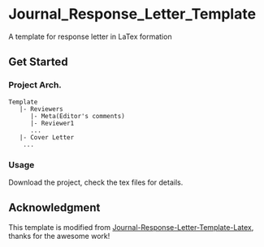 # Journal_Response_Letter_Template
A template for response letter in LaTex formation

## Get Started
### Project Arch.
```
Template
   |- Reviewers
      |- Meta(Editor's comments)
      |- Reviewer1
      ...   
   |- Cover Letter
    ...
```
### Usage
Download the project, check the tex files for details.
## Acknowledgment

This template is modified from [Journal-Response-Letter-Template-Latex](https://github.com/shellywhen/Journal-Response-Letter-Template-Latex), thanks for the awesome work!
